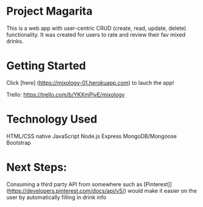 # Project Magarita

This is a web app with user-centric CRUD (create, read, update, delete) functionality. 
It was created for users to rate and review their fav mixed drinks.

# Getting Started

Click [here] (https://mixology-01.herokuapp.com) to lauch the app!

Trello: https://trello.com/b/YKXmPjyE/mixology
 
# Technology Used

HTML/CSS
native JavaScript
Node.js
Express
MongoDB/Mongoose
Bootstrap


# Next Steps: 
Consuming a third party API from somewhere such as [Pinterest]](https://developers.pinterest.com/docs/api/v5/) would make it easier on the user by automatically filling in drink info
